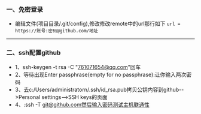 ### 一、免密登录
- 编辑文件(项目目录/.git/config),修改修改remote中的url那行如下
`url = https://账号:密码@github.com/地址`
***
### 二、ssh配置github
- 1、ssh-keygen -t rsa -C "761071654@qq.com"回车
- 2、等待出现Enter passphrase(empty for no passphrase):让你输入两次密码
- 3、去c:/Users/administratorn/.ssh/id_rsa.pub拷贝公钥内容到github-->Personal settings-->SSH keys的页面
- 4、:ssh -T git@github.com然后输入密码测试主机联通性